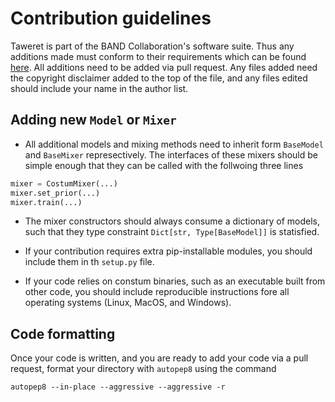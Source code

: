 # Contribution guidelines
Taweret is part of the BAND Collaboration's software suite.
Thus any additions made must conform to their requirements which can be found [here](https://github.com/bandframework/bandframework/blob/main/resources/sdkpolicies/bandsdk.md).
All additions need to be added via pull request.
Any files added need the copyright disclaimer added to the top of the file, and any files edited should include your name in the author list.


## Adding new `Model` or `Mixer`
- All additional models and mixing methods need to inherit form `BaseModel` and `BaseMixer` represectively.
The interfaces of these mixers should be simple enough that they can be called with the follwoing three lines

```python
mixer = CostumMixer(...)
mixer.set_prior(...)
mixer.train(...)
```

- The mixer constructors should always consume a dictionary of models, such that they type constraint `Dict[str, Type[BaseModel]]` is statisfied.

- If your contribution requires extra pip-installable modules, you should include them in th `setup.py` file.

- If your code relies on constum binaries, such as an executable built from other code, you should include reproducible instructions fore all operating systems (Linux, MacOS, and Windows).

## Code formatting
Once your code is written, and you are ready to add your code via a pull request, format your directory with `autopep8` using the command
```terminal
autopep8 --in-place --aggressive --aggressive -r
```
